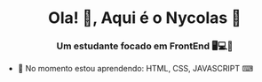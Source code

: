<h1 align="center"> Ola! 👋, Aqui é o Nycolas 🙂</h1>
<h3 align="center">Um estudante focado em FrontEnd 🖥💻📱</h3>



- 🌱 No momento estou aprendendo: HTML, CSS, JAVASCRIPT ⌨
